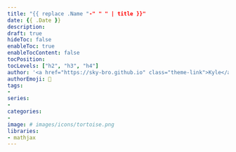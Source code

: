 ```yaml
---
title: "{{ replace .Name "-" " " | title }}"
date: {{ .Date }}
description:
draft: true
hideToc: false
enableToc: true
enableTocContent: false
tocPosition:
tocLevels: ["h2", "h3", "h4"]
author: '<a href="https://sky-bro.github.io" class="theme-link">Kyle</a>'
authorEmoji: 🦂
tags:
-
series:
-
categories:
-
image: # images/icons/tortoise.png
libraries:
- mathjax
---
```

